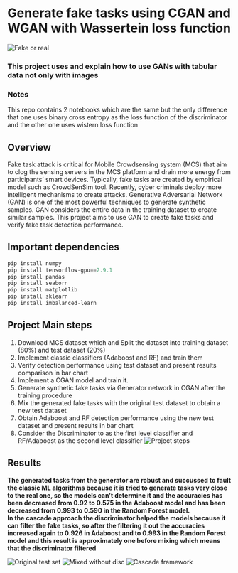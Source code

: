 # Generate fake tasks using CGAN and WGAN with Wassertein loss function
![Fake or real](https://drive.google.com/uc?export=view&id=1-PMAvx35fcqMgSatbjTQjxx7nGWJJTv-)

### This project uses and explain how to use GANs with tabular data not only with images
### Notes 
This repo contains 2 notebooks which are the same but the only difference that one uses binary cross entropy as the loss function of the discriminator and the other one uses wistern loss function 
## Overview
Fake task attack is critical for Mobile Crowdsensing system (MCS) that aim to clog the sensing servers in
the MCS platform and drain more energy from participants’ smart devices. Typically, fake tasks are
created by empirical model such as CrowdSenSim tool. Recently, cyber criminals deploy more intelligent
mechanisms to create attacks. Generative Adversarial Network (GAN) is one of the most powerful
techniques to generate synthetic samples. GAN considers the entire data in the training dataset to
create similar samples. This project aims to use GAN to create fake tasks and verify fake task detection
performance.<br>

## Important dependencies 
```python
pip install numpy 
pip install tensorflow-gpu==2.9.1
pip install pandas 
pip install seaborn 
pip install matplotlib 
pip install sklearn
pip install imbalanced-learn
```

## Project Main steps
1. Download MCS dataset which and Split the dataset into training dataset (80%) and test dataset (20%)
2. Implement classic classifiers (Adaboost and RF) and train them
3. Verify detection performance using test dataset and present results comparison in bar chart
4. Implement a CGAN model and train it.
5. Generate synthetic fake tasks via Generator network in CGAN after the training procedure
6. Mix the generated fake tasks with the original test dataset to obtain a new test dataset
7. Obtain Adaboost and RF detection performance using the new test dataset and present results in
bar chart
8. Consider the Discriminator to as the first level classifier
and RF/Adaboost as the second level classifier
![Project steps](https://drive.google.com/uc?export=view&id=1YuHxXGr96Zgg2h5zbb_uO4ejviF8cEo2)

## Results 
**The generated tasks from the generator are robust and succussed to fault the
classic ML algorithms because it is tried to generate tasks very close to the real
one, so the models can’t determine it and the accuracies has been decreased
from 0.92 to 0.575 in the Adaboost model and has been decreased from 0.993 to
0.590 in the Random Forest model.<br>
In the cascade approach the discriminator helped the models because it can filter
the fake tasks, so after the filtering it out the accuracies increased again to 0.926
in Adaboost and to 0.993 in the Random Forest model and this result is
approximately one before mixing which means that the discriminator filtered**


![Original test set](https://drive.google.com/uc?export=view&id=1ZQSdpkSDZ-QCko7_9cE8iQDpWx7fYNnv)
![Mixed without disc](https://drive.google.com/uc?export=view&id=10F31icaCioeeXcFox_4R9GkNMSm3KVmA)
![Cascade framework](https://drive.google.com/uc?export=view&id=1ov0sRD1zQxonKinQjQOqzZsE4cvA-F06)

